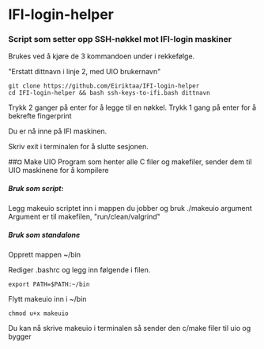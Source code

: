 # IFI-login-helper

### Script som setter opp SSH-nøkkel mot IFI-login maskiner

Brukes ved å kjøre de 3 kommandoen under i rekkefølge.

"Erstatt dittnavn i linje 2, med UIO brukernavn"
```
git clone https://github.com/Eiriktaa/IFI-login-helper 
cd IFI-login-helper && bash ssh-keys-to-ifi.bash dittnavn

```
Trykk 2 ganger på enter for å legge til en nøkkel.
Trykk 1 gang på enter for å bekrefte fingerprint

Du er nå inne på IFI maskinen.

Skriv exit i terminalen for å slutte sesjonen.

##¤ Make UIO
Program som henter alle C filer og makefiler, sender dem til UIO maskinene for å kompilere

##### Bruk som script:

Legg makeuio scriptet inn i mappen du jobber og bruk ./makeuio argument
Argument er til makefilen, "run/clean/valgrind"

##### Bruk som standalone

Opprett mappen ~/bin

Rediger .bashrc og legg inn følgende i filen.
```
export PATH=$PATH:~/bin
```
Flytt makeuio inn i ~/bin

```
chmod u+x makeuio
```
Du kan nå skrive makeuio i terminalen så sender den  c/make filer til uio og bygger
